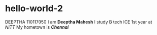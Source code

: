 # hello-world-2
DEEPTHA 110117050
I am **Deeptha Mahesh** 
I study B tech ICE 1st year at *NITT*
My hometown is ***Chennai***



